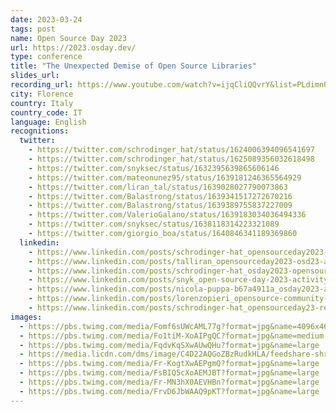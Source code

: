 ```yaml
---
date: 2023-03-24
tags: post
name: Open Source Day 2023
url: https://2023.osday.dev/
type: conference
title: "The Unexpected Demise of Open Source Libraries"
slides_url:
recording_url: https://www.youtube.com/watch?v=ijqCliQQvrY&list=PLdimn0ykJsMgr7XRkttwXuAjO1iLoCMmk
city: Florence
country: Italy
country_code: IT
language: English
recognitions:
  twitter:
    - https://twitter.com/schrodinger_hat/status/1624006394096541697
    - https://twitter.com/schrodinger_hat/status/1625089356032618498
    - https://twitter.com/snyksec/status/1632395639865606146
    - https://twitter.com/mateonunez95/status/1639181246365564929
    - https://twitter.com/liran_tal/status/1639028027790073863
    - https://twitter.com/Balastrong/status/1639341517272670216
    - https://twitter.com/Balastrong/status/1639389755837227009
    - https://twitter.com/ValerioGalano/status/1639183034036494336
    - https://twitter.com/snyksec/status/1638118314223321089
    - https://twitter.com/giorgio_boa/status/1640846341189369860
  linkedin:
    - https://www.linkedin.com/posts/schrodinger-hat_opensourceday2023-osd23-activity-7029772065385660417-j3Ol?utm_source=share&utm_medium=member_desktop
    - https://www.linkedin.com/posts/talliran_opensourceday2023-osd23-activity-7029810529183408129-T9Hy?utm_source=share&utm_medium=member_desktop
    - https://www.linkedin.com/posts/schrodinger-hat_osday2023-opensource-osday-activity-7038873872649076736-n0DW?utm_source=share&utm_medium=member_desktop
    - https://www.linkedin.com/posts/snyk_open-source-day-2023-activity-7038100837054779392-M3UC?utm_source=share&utm_medium=member_desktop
    - https://www.linkedin.com/posts/nicola-puppa-b67a4911a_osday2023-activity-7045405855218868224-coX1?utm_source=share&utm_medium=member_desktop
    - https://www.linkedin.com/posts/lorenzopieri_opensource-community-activity-7045371762670219265-4hq1?utm_source=share&utm_medium=member_desktop
    - https://www.linkedin.com/posts/schrodinger-hat_opensourceday23-recap-numbers-links-activity-7047197575740821504-eczf?utm_source=share&utm_medium=member_desktop
images:
  - https://pbs.twimg.com/media/Fomf6sUWcAML77g?format=jpg&name=4096x4096
  - https://pbs.twimg.com/media/Fo1tiM-XoAIPgQC?format=jpg&name=medium
  - https://pbs.twimg.com/media/FqdvKqSXwAUwQHu?format=jpg&name=large
  - https://media.licdn.com/dms/image/C4D22AQGoZBzRudkHLA/feedshare-shrink_2048_1536/0/1678198304875?e=1681344000&v=beta&t=FamabWbrx8-Ru06P_HMYnwkQjagArmgWyKDv24WToz0
  - https://pbs.twimg.com/media/Fr-KogtXwAEPgmQ?format=jpg&name=large
  - https://pbs.twimg.com/media/FsBIQ5cXoAEMJBT?format=jpg&name=large
  - https://pbs.twimg.com/media/Fr-MN3hX0AEVHBn?format=jpg&name=large
  - https://pbs.twimg.com/media/FrvD6JbWAAQ9pKT?format=jpg&name=large
---
```

